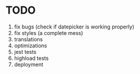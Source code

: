 # TODO

1. fix bugs (check if datepicker is working properly)
2. fix styles (a complete mess)
3. translations
4. optimizations
5. jest tests
6. highload tests
7. deployment
